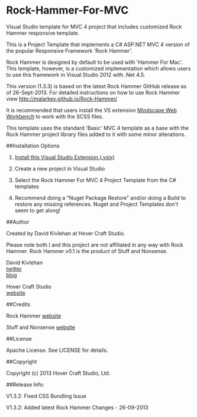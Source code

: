 Rock-Hammer-For-MVC
===================

Visual Studio template for MVC 4 project that includes customized Rock Hammer responsive template.

This is a Project Template that implements a C# ASP.NET MVC 4 version of the popular Responsive Framework 'Rock Hammer'.

Rock Hammer is designed by default to be used with 'Hammer For Mac'. This template, however, is a customized implementation which allows users to use this framework in Visual Studio 2012 with .Net 4.5.

This version (1.3.3) is based on the latest Rock Hammer GitHub release as of 26-Sept-2013. For detailed instructions on how to use Rock Hammer view http://malarkey.github.io/Rock-Hammer/

It is recommended that users install the VS extension [Mindscape Web Workbench](http://visualstudiogallery.msdn.microsoft.com/2b96d16a-c986-4501-8f97-8008f9db141a) to work with the SCSS files.

This template uses the standard 'Basic' MVC 4 template as a base with the Rock Hammer project library files added to it with some minor alterations.

##Installation Options

1. [Install this Visual Studio Extension (.vsix)](http://visualstudiogallery.msdn.microsoft.com/03e3117d-490b-4711-a2a1-cb36f5adc73e)
2. Create a new project in Visual Studio
3. Select the Rock Hammer For MVC 4 Project Template from the C# templates

4. Recommend doing a "Nuget Package Restore" and/or doing a Build to restore any missing references. Nuget and Project Templates don't seem to get along! 

 

##Author

Created by David Kivlehan at Hover Craft Studio. 

Please note both I and this project are not affiliated in any way with Rock Hammer. Rock Hammer v0.1 is the product of Stuff and Nonsense.

David Kivlehan   
[twitter](http://www.twitter.com/funzeye)  
[blog](http://hovercraftie.tumblr.com/)  

Hover Craft Studio  
[website](http://www.hovercraftstudio.ie/) 

##Credits

Rock Hammer
[website](http://malarkey.github.io/Rock-Hammer/)

Stuff and Nonsense 
[website](http://stuffandnonsense.co.uk/)  

##License

Apache License. See LICENSE for details.

##Copyright

Copyright (c) 2013 Hover Craft Studio, Ltd.

 

##Release Info:

V1.3.2: Fixed CSS Bundling Issue

V1.3.2: Added latest Rock Hammer Changes - 26-09-2013
